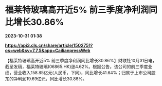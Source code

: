 # 福莱特玻璃高开近5% 前三季度净利润同比增长30.86%

**2023-10-31 01:38**

**https://api3.cls.cn/share/article/1502751?os=web&sv=7.7.5&app=CailianpressWeb**

【福莱特玻璃高开近5% 前三季度净利润同比增长30.86%】财联社10月31日电，截至发稿，福莱特玻璃(06865.HK)涨4.62%。根据公告，该公司的前三季度业绩，营业收入158.85亿元(人民币，下同)，同比增长41.64%；归属于上市公司股东的净利润19.69亿元，同比增长30.86%。
